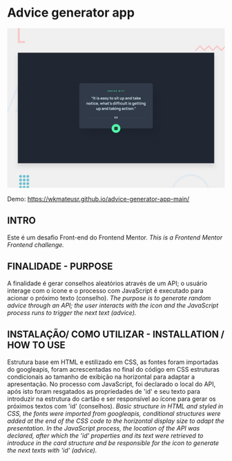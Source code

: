 # Advice generator app

![Design preview for the Advice generator app coding challenge](./design/desktop-preview.jpg)

Demo: https://wkmateusr.github.io/advice-generator-app-main/

## INTRO

Este é um desafio Front-end do Frontend Mentor.
*This is a Frontend Mentor Frontend challenge.*

## FINALIDADE - PURPOSE

A finalidade é gerar conselhos aleatórios através de um API; o usuário interage com o ícone e o processo com JavaScript é executado para acionar o próximo texto (conselho).
*The purpose is to generate random advice through an API; the user interacts with the icon and the JavaScript process runs to trigger the next text (advice).*

## INSTALAÇÃO/ COMO UTILIZAR - INSTALLATION / HOW TO USE

Estrutura base em HTML e estilizado em CSS, as fontes foram importadas do googleapis, foram acrescentadas no final do código em CSS estruturas condicionais ao tamanho de exibição na horizontal para adaptar a apresentação. No processo com JavaScript, foi declarado o local do API, após isto foram resgatados as propriedades de 'id' e seu texto para introduzir na estrutura do cartão e ser responsível ao ícone para gerar os próximos textos com 'id' (conselhos).
*Basic structure in HTML and styled in CSS, the fonts were imported from googleapis, conditional structures were added at the end of the CSS code to the horizontal display size to adapt the presentation. In the JavaScript process, the location of the API was declared, after which the 'id' properties and its text were retrieved to introduce in the card structure and be responsible for the icon to generate the next texts with 'id' (advice).*
